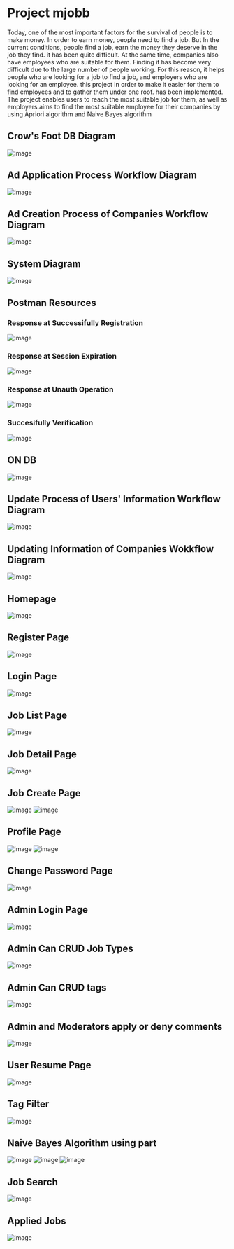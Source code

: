 # Project mjobb
Today, one of the most important factors for the survival of people
is to make money. In order to earn money, people need to find a job. But
In the current conditions, people find a job, earn the money they deserve in the job they find.
it has been quite difficult. At the same time, companies also have employees who are suitable for them.
Finding it has become very difficult due to the large number of people working.
For this reason, it helps people who are looking for a job to find a job, and employers who are looking for an employee.
this project in order to make it easier for them to find employees and to gather them under one roof.
has been implemented.
The project enables users to reach the most suitable job for them, as well as employers.aims to find the most suitable employee for their companies by using Apriori algorithm and Naive Bayes algorithm

##  Crow's Foot DB Diagram
![image](https://user-images.githubusercontent.com/48466124/210790769-4a606b8b-2bd3-41d9-b174-d6d6baa831b5.png)

## Ad Application Process Workflow Diagram
![image](https://user-images.githubusercontent.com/48466124/210791788-5549175f-015a-4060-9393-a2ba75aa04b3.png)
## Ad Creation Process of Companies Workflow Diagram
![image](https://user-images.githubusercontent.com/48466124/210791955-ed907752-2545-41c5-a15b-dca00639472d.png)

## System Diagram
![image](https://user-images.githubusercontent.com/48466124/210792297-d7236031-d132-4e45-9978-2db92dafff8b.png)

## Postman Resources
### Response at Successifully Registration
![image](https://user-images.githubusercontent.com/48466124/210792402-ab4efa5a-39b1-4dc5-93c2-b1e28db6f3e2.png)
### Response at Session Expiration
![image](https://user-images.githubusercontent.com/48466124/210794601-6a94e0c1-b81b-41b2-910e-aa94092dea07.png)
### Response at Unauth Operation
![image](https://user-images.githubusercontent.com/48466124/210794880-0302ac56-973c-4d1d-b676-840698ea152e.png)
### Succesifully Verification
![image](https://user-images.githubusercontent.com/48466124/210794997-c560a6a7-ccbd-404d-a9a3-d3922c57d11c.png)

## ON DB
![image](https://user-images.githubusercontent.com/48466124/210794538-e2158399-7d44-427a-b33c-49a4428daaa3.png)

## Update Process of Users' Information Workflow Diagram
![image](https://user-images.githubusercontent.com/48466124/210792082-25a86f74-deb4-43ed-b56d-33b05887dd81.png)
## Updating Information of Companies Wokkflow Diagram
![image](https://user-images.githubusercontent.com/48466124/210792250-3330fbaf-1314-4d5d-a15f-cbf80b5bbe79.png)



## Homepage
![image](https://user-images.githubusercontent.com/48466124/210788607-5db573e5-7863-4911-8f6f-24278886f4cf.png)
## Register Page
![image](https://user-images.githubusercontent.com/48466124/210788757-88c3b048-60a4-426e-945f-aae244934f84.png)
## Login Page
![image](https://user-images.githubusercontent.com/48466124/210788834-d247761c-39ef-44c6-8369-9cab71c6fdce.png)
## Job List Page
![image](https://user-images.githubusercontent.com/48466124/210789338-03d6b49e-5269-4fed-8f7b-ff4ccd86f684.png)
## Job Detail Page
![image](https://user-images.githubusercontent.com/48466124/210789421-32be59f4-d5b4-4e8f-b5d0-c22e4bc5e7b7.png)
## Job Create Page
![image](https://user-images.githubusercontent.com/48466124/210789589-78733abf-3c8b-4fbc-9879-bb3f4700e08a.png)
![image](https://user-images.githubusercontent.com/48466124/210789693-938fe22f-586e-4ddd-ac77-61bc54a01c77.png)

## Profile Page
![image](https://user-images.githubusercontent.com/48466124/210789744-fe4a4421-cfae-4591-bc96-1b13ae4b11be.png)
![image](https://user-images.githubusercontent.com/48466124/210789791-b4961934-116d-4357-ace6-f19aa498b22e.png)

## Change Password Page
![image](https://user-images.githubusercontent.com/48466124/210789867-a9ecdbb6-ed01-4864-802c-c7bc6075a969.png)

## Admin Login Page
![image](https://user-images.githubusercontent.com/48466124/210789943-ab145f7c-de69-493c-8e7a-6cf3938c7f60.png)
## Admin Can CRUD Job Types
![image](https://user-images.githubusercontent.com/48466124/210790065-74a39966-9568-4155-b0c1-c01d4d06f8f8.png)
## Admin Can CRUD tags
![image](https://user-images.githubusercontent.com/48466124/210790115-a627e817-ce48-4972-8832-85bd88a97e70.png)

## Admin and Moderators apply or deny comments
![image](https://user-images.githubusercontent.com/48466124/210790246-50f6aab4-39f0-487c-913a-22805c697244.png)
## User Resume Page
![image](https://user-images.githubusercontent.com/48466124/210790291-0c518369-ad49-46c0-8e99-6cc0ad5ec978.png)
## Tag Filter
![image](https://user-images.githubusercontent.com/48466124/210790387-a08491ac-9f17-4fe9-ac93-0b0db076a9f7.png)

## Naive Bayes Algorithm using part
![image](https://user-images.githubusercontent.com/48466124/210790479-cc8937f0-47a4-40b0-bb95-0ae69efd70a3.png)
![image](https://user-images.githubusercontent.com/48466124/210790522-8340c0e1-e7ef-4417-97b7-83dee496dc6f.png)
![image](https://user-images.githubusercontent.com/48466124/210790560-172656d6-5bdb-4bcf-a225-a0596d68303d.png)

## Job Search
![image](https://user-images.githubusercontent.com/48466124/210790632-3eadbca5-0274-4f2b-972b-29aad7339e35.png)

## Applied Jobs
![image](https://user-images.githubusercontent.com/48466124/210790677-67f2994c-2a07-4bf2-9fda-109193167c8e.png)




